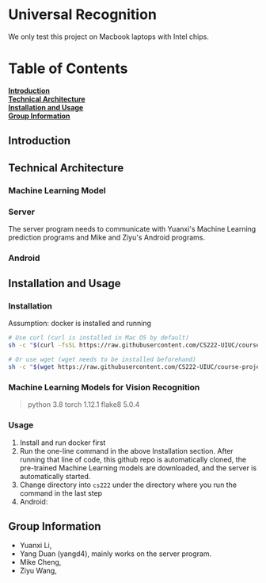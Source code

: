 # Universal Recognition
We only test this project on Macbook laptops with Intel chips.

# Table of Contents
**[Introduction](#Introduction)**<br>
**[Technical Architecture](#Technical-Architecture)**<br>
**[Installation and Usage](#Installation-and-Usage)**<br>
**[Group Information](#Group-Information)**<br>

## Introduction



## Technical Architecture
### Machine Learning Model

### Server
The server program needs to communicate with Yuanxi's Machine Learning prediction programs and Mike and Ziyu's Android programs.

### Android


## Installation and Usage
### Installation
Assumption: docker is installed and running
```bash
# Use curl (curl is installed in Mac OS by default)
sh -c "$(curl -fsSL https://raw.githubusercontent.com/CS222-UIUC/course-project-group-40/main/backend/install.sh)"
```
```bash
# Or use wget (wget needs to be installed beforehand)
sh -c "$(wget https://raw.githubusercontent.com/CS222-UIUC/course-project-group-40/main/backend/install.sh -O -)"
```

### Machine Learning Models for Vision Recognition
>python 3.8
>torch 1.12.1
>flake8 5.0.4

### Usage
1. Install and run docker first
2. Run the one-line command in the above Installation section. After running that line of code, this github repo is automatically cloned, the pre-trained Machine Learning models are downloaded, and the server is automatically started.
3. Change directory into `cs222` under the directory where you run the command in the last step
4. Android: 


## Group Information
- Yuanxi Li, 
- Yang Duan (yangd4), mainly works on the server program. 
- Mike Cheng, 
- Ziyu Wang,

